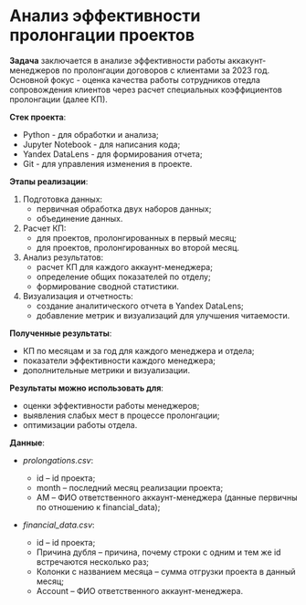 # Анализ эффективности пролонгации проектов

**Задача** заключается в анализе эффективности работы аккакунт-менеджеров по пролонгации договоров с клиентами за 2023 год. Основной фокус - оценка качества работы сотрудников отедла сопровождения клиентов через расчет специальных коэффициентов пролонгации (далее КП).

**Стек проекта**: 
* Python - для обработки и анализа;
* Jupyter Notebook - для написания кода;
* Yandex DataLens - для формирования отчета;
* Git - для управления изменения в проекте.

**Этапы реализации**:
1. Подготовка данных:
   * первичная обработка двух наборов данных;
   * объединение данных.
2. Расчет КП:
   * для проектов, пролонгированных в первый месяц;
   * для проектов, пролонгированных во второй месяц.
3. Анализ результатов:
   * расчет КП для каждого аккаунт-менеджера;
   * определение общих показателей по отделу;
   * формирование сводной статистики.
4. Визуализация и отчетность:
   * создание аналитического отчета в Yandex DataLens;
   * добавление метрик и визуализаций для улучшения читаемости.

**Полученные результаты**:
* КП по месяцам и за год для каждого менеджера и отдела;
* показатели эффективности каждого менеджера;
* дополнительные метрики и визуализации.

**Результаты можно использовать для**:
* оценки эффективности работы менеджеров;
* выявления слабых мест в процессе пролонгации;
* оптимизации работы отдела.

**Данные**:
* *prolongations.csv*:
  - id – id проекта;
  - month – последний месяц реализации проекта;
  - AM – ФИО ответственного аккаунт-менеджера (данные первичны по отношению к financial_data);

* *financial_data.csv*:
  - id – id проекта;
  - Причина дубля – причина, почему строки с одним и тем же id встречаются несколько раз;
  - Колонки с названием месяца – сумма отгрузки проекта в данный месяц;
  - Account – ФИО ответственного аккаунт-менеджера.


